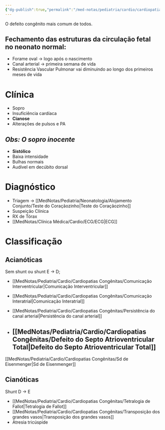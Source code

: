 ```yaml
---
{"dg-publish":true,"permalink":"/med-notas/pediatria/cardio/cardiopatias-congenitas/cardiopatias-congenitas/","tags":["review"]}
---
```


O defeito congênito mais comum de todos.

## Fechamento das estruturas da circulação fetal no neonato normal:
- Forame oval -> logo após o nascimento
- Canal arterial -> primeira semana de vida
- Resistência Vascular Pulmonar vai diminuindo ao longo dos primeiros meses de vida

# Clínica
- Sopro
- Insuficiência cardíaca
- **Cianose**
- Alterações de pulsos e PA
## *Obs: O sopro inocente*
- **Sistólico**
- Baixa intensidade
- Bulhas normais
- Audível em decúbito dorsal

# Diagnóstico
- Triagem -> [[MedNotas/Pediatria/Neonatologia/Alojamento Conjunto/Teste do Coraçãozinho\|Teste do Coraçãozinho]]
- Suspeição Clínica
- RX de Tórax
- [[MedNotas/Clínica Médica/Cardio/ECG/ECG\|ECG]]

# Classificação
## Acianóticas
Sem shunt ou shunt E -> D; 
- [[MedNotas/Pediatria/Cardio/Cardiopatias Congênitas/Comunicação Interventricular\|Comunicação Interventricular]]

- [[MedNotas/Pediatria/Cardio/Cardiopatias Congênitas/Comunicação Interatrial\|Comunicação Interatrial]]

- [[MedNotas/Pediatria/Cardio/Cardiopatias Congênitas/Persistência do canal arterial\|Persistência do canal arterial]]
		
- [[MedNotas/Pediatria/Cardio/Cardiopatias Congênitas/Defeito do Septo Atrioventricular Total\|Defeito do Septo Atrioventricular Total]]
	- 
[[MedNotas/Pediatria/Cardio/Cardiopatias Congênitas/Sd de Eisenmenger\|Sd de Eisenmenger]]

## Cianóticas
Shunt D -> E
- [[MedNotas/Pediatria/Cardio/Cardiopatias Congênitas/Tetralogia de Fallot\|Tetralogia de Fallot]]
- [[MedNotas/Pediatria/Cardio/Cardiopatias Congênitas/Transposição dos grandes vasos\|Transposição dos grandes vasos]]
- Atresia tricúspide
